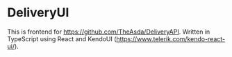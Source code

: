 # DeliveryUI
This is frontend for https://github.com/TheAsda/DeliveryAPI.
Written in TypeScript using React and KendoUI (https://www.telerik.com/kendo-react-ui/).
